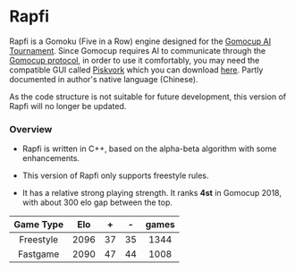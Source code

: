 # Rapfi

Rapfi is a Gomoku (Five in a Row) engine designed for the [Gomocup AI Tournament](http://gomocup.org/). Since Gomocup requires AI to communicate through the [Gomocup protocol](http://petr.lastovicka.sweb.cz/protocl2en.htm), in order to use it comfortably, you may need the compatible GUI called [Piskvork](https://github.com/wind23/piskvork_renju) which you can download [here](https://raw.githubusercontent.com/wind23/piskvork_renju/master/Release/piskvork_renju.zip). Partly documented in author's native language (Chinese).

As the code structure is not suitable for future development, this version of Rapfi will no longer be updated.

### Overview

+ Rapfi is written in C++, based on the alpha-beta algorithm with some enhancements.

+ This version of Rapfi only supports freestyle rules.
+ It has a relative strong playing strength. It ranks **4st** in Gomocup 2018, with about 300 elo gap between the top.

| Game Type | Elo  |  +   |  -   | games |
| :-------: | :--: | :--: | :--: | :---: |
| Freestyle | 2096 |  37  |  35  | 1344  |
| Fastgame  | 2090 |  47  |  44  | 1008  |



